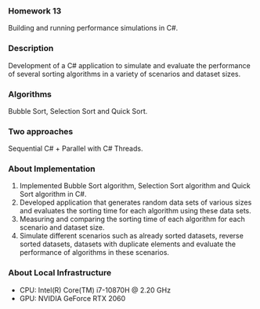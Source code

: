 ### Homework 13
Building and running performance simulations in C#.


### Description
Development of a C# application to simulate and evaluate the performance of several sorting algorithms in a variety of scenarios and dataset sizes.


### Algorithms
Bubble Sort, Selection Sort and Quick Sort.


### Two approaches
Sequential C# + Parallel with C# Threads.


### About Implementation

1. Implemented Bubble Sort algorithm, Selection Sort algorithm and Quick Sort algorithm in C#.
2. Developed application that generates random data sets of various sizes and evaluates the sorting time for each algorithm using these data sets.
3. Measuring and comparing the sorting time of each algorithm for each scenario and dataset size.
4. Simulate different scenarios such as already sorted datasets, reverse sorted datasets, datasets with duplicate elements and evaluate the performance of algorithms in these scenarios.

### About Local Infrastructure
- CPU: Intel(R) Core(TM) i7-10870H @ 2.20 GHz
- GPU:  NVIDIA GeForce RTX 2060
